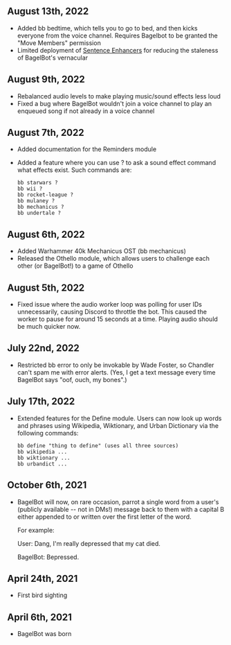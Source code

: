 ## August 13th, 2022

- Added bb bedtime, which tells you to go to bed, and then kicks everyone
  from the voice channel. Requires Bagelbot to be granted the
  "Move Members" permission
- Limited deployment of [Sentence Enhancers](https://www.youtube.com/watch?v=-tyk3CiBL2g)
  for reducing the staleness of BagelBot's vernacular

## August 9th, 2022

- Rebalanced audio levels to make playing music/sound effects less loud
- Fixed a bug where BagelBot wouldn't join a voice channel to play an
  enqueued song if not already in a voice channel

## August 7th, 2022

- Added documentation for the Reminders module
- Added a feature where you can use ? to ask a sound effect command
  what effects exist. Such commands are:

  ```
  bb starwars ?
  bb wii ?
  bb rocket-league ?
  bb mulaney ?
  bb mechanicus ?
  bb undertale ?
  ```

## August 6th, 2022

- Added Warhammer 40k Mechanicus OST (bb mechanicus)
- Released the Othello module, which allows users to challenge each other
  (or BagelBot!) to a game of Othello

## August 5th, 2022

- Fixed issue where the audio worker loop was polling for user IDs
  unnecessarily, causing Discord to throttle the bot. This caused
  the worker to pause for around 15 seconds at a time. Playing audio
  should be much quicker now.

## July 22nd, 2022

- Restricted bb error to only be invokable by Wade Foster, so Chandler
  can't spam me with error alerts. (Yes, I get a text message every time
  BagelBot says "oof, ouch, my bones".)

## July 17th, 2022

- Extended features for the Define module. Users can now look up words
  and phrases using Wikipedia, Wiktionary, and Urban Dictionary via
  the following commands:

  ```
  bb define "thing to define" (uses all three sources)
  bb wikipedia ...
  bb wiktionary ...
  bb urbandict ...
  ```

## October 6th, 2021

- BagelBot will now, on rare occasion, parrot a single word from a user's
  (publicly available -- not in DMs!) message back to them with a capital B
  either appended to or written over the first letter of the word.

  For example:

  User: Dang, I'm really depressed that my cat died.

  BagelBot: Bepressed.

## April 24th, 2021

- First bird sighting

## April 6th, 2021

- BagelBot was born